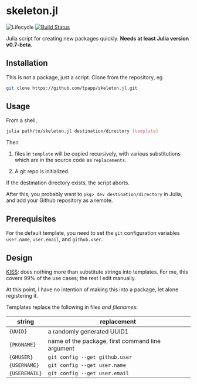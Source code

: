 # skeleton.jl

![Lifecycle](https://img.shields.io/badge/lifecycle-experimental-orange.svg)<!--
![Lifecycle](https://img.shields.io/badge/lifecycle-maturing-blue.svg)
![Lifecycle](https://img.shields.io/badge/lifecycle-stable-green.svg)
![Lifecycle](https://img.shields.io/badge/lifecycle-retired-orange.svg)
![Lifecycle](https://img.shields.io/badge/lifecycle-archived-red.svg)
![Lifecycle](https://img.shields.io/badge/lifecycle-dormant-blue.svg) -->
[![Build Status](https://travis-ci.org/tpapp/skeleton.jl.svg?branch=master)](https://travis-ci.org/tpapp/skeleton.jl)

Julia script for creating new packages quickly. **Needs at least Julia version v0.7-beta**.

## Installation

This is not a package, just a script. Clone from the repository, eg

```sh
git clone https://github.com/tpapp/skeleton.jl.git
```

## Usage

From a shell,

```sh
julia path/to/skeleton.jl destination/directory [template]
```

Then

1. files in `template` will be copied recursively, with various substitutions which are in the source code as `replacements`.

2. A git repo is initialized.

If the destination directory exists, the script aborts.

After this, you probably want to `pkg> dev destination/directory` in Julia, and add your Github repository as a remote.

## Prerequisites

For the default template, you need to set the `git` configuration variables `user.name`, `user.email`, and `github.user`.

## Design

[KISS](https://en.wikipedia.org/wiki/KISS_principle): does nothing more than substitute strings into templates. For me, this covers 99% of the use cases; the rest I edit manually.

At this point, I have no intention of making this into a package, let alone registering it.

Templates replace the following in files *and filenames*:

| string        | replacement                                      |
|---------------|--------------------------------------------------|
| `{UUID}`      | a randomly generated UUID1                       |
| `{PKGNAME}`   | name of the package, first command line argument |
| `{GHUSER}`    | `git config --get github.user`                   |
| `{USERNAME}`  | `git config --get user.name`                     |
| `{USEREMAIL}` | `git config --get user.email`                    |
